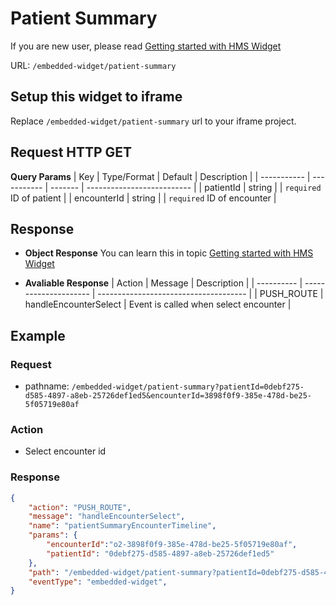 # Patient Summary
If you are new user, please read [Getting started with HMS Widget](/embedded-widget?widget=get-started)

URL: `/embedded-widget/patient-summary`

## Setup this widget to iframe
Replace `/embedded-widget/patient-summary` url to your iframe project.

## Request HTTP GET
**Query Params**
| Key         | Type/Format | Default | Description                |
| ----------- | ----------- | ------- | -------------------------- |
| patientId   | string      |         | `required` ID of patient   |
| encounterId | string      |         | `required` ID of encounter |

## Response
- **Object Response**
    You can learn this in topic [Getting started with HMS Widget](/embedded-widget?widget=get-started)

- **Avaliable Response**
   | Action     | Message               | Description                           |
   | ---------- | --------------------- | ------------------------------------- |
   | PUSH_ROUTE | handleEncounterSelect | Event is called when select encounter |

## Example

### Request
 - pathname: `/embedded-widget/patient-summary?patientId=0debf275-d585-4897-a8eb-25726def1ed5&encounterId=3898f0f9-385e-478d-be25-5f05719e80af` 

### Action
 - Select encounter id 

### Response
```json
{
    "action": "PUSH_ROUTE",
    "message": "handleEncounterSelect",
    "name": "patientSummaryEncounterTimeline",
    "params": {
        "encounterId":"o2-3898f0f9-385e-478d-be25-5f05719e80af",
        "patientId": "0debf275-d585-4897-a8eb-25726def1ed5"
    },
    "path": "/embedded-widget/patient-summary?patientId=0debf275-d585-4897-a8eb-25726def1ed5&encounterId=o2-3898f0f9-385e-478d-be25-5f05719e80af",
    "eventType": "embedded-widget",
}
```
